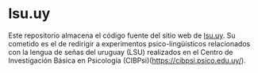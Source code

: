 # lsu.uy

Este repositorio almacena el código fuente del sitio web de [lsu.uy](https://lsu.uy/). Su cometido es el de redirigir a experimentos psico-lingüísticos relacionados con la lengua de señas del uruguay (LSU) realizados en el Centro de Investigación Básica en Psicología (CIBPsi)(https://cibpsi.psico.edu.uy/).
